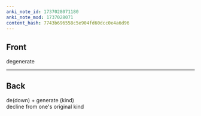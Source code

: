 ```yaml
---
anki_note_id: 1737028071180
anki_note_mod: 1737028071
content_hash: 7743b696558c5e904fd60dcc0e4a6d96
---
```


## Front

degenerate

<hr/>

## Back

de(down) + generate (kind)   
decline from one's original kind